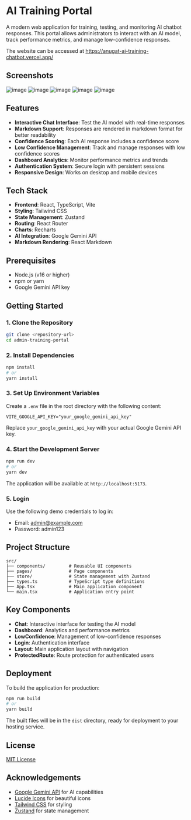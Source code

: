 # AI Training Portal

A modern web application for training, testing, and monitoring AI chatbot responses. This portal allows administrators to interact with an AI model, track performance metrics, and manage low-confidence responses.

The website can be accessed at https://anugat-ai-training-chatbot.vercel.app/

## Screenshots
![image](https://github.com/user-attachments/assets/016eb386-046c-45c0-9ef7-991558e4b5c2)
![image](https://github.com/user-attachments/assets/85e8ab10-d1a5-423a-b3d9-fe3f3c5a12fc)
![image](https://github.com/user-attachments/assets/2f11fb1b-4f8c-4f09-9edd-d206019cf5b8)
![image](https://github.com/user-attachments/assets/c3ae3380-dcb2-4115-9b96-18f30b9a829b)
![image](https://github.com/user-attachments/assets/5a45110f-8aab-43c2-8b30-1bfeb528494a)

## Features

- **Interactive Chat Interface**: Test the AI model with real-time responses
- **Markdown Support**: Responses are rendered in markdown format for better readability
- **Confidence Scoring**: Each AI response includes a confidence score
- **Low Confidence Management**: Track and manage responses with low confidence scores
- **Dashboard Analytics**: Monitor performance metrics and trends
- **Authentication System**: Secure login with persistent sessions
- **Responsive Design**: Works on desktop and mobile devices

## Tech Stack

- **Frontend**: React, TypeScript, Vite
- **Styling**: Tailwind CSS
- **State Management**: Zustand
- **Routing**: React Router
- **Charts**: Recharts
- **AI Integration**: Google Gemini API
- **Markdown Rendering**: React Markdown

## Prerequisites

- Node.js (v16 or higher)
- npm or yarn
- Google Gemini API key

## Getting Started

### 1. Clone the Repository

```bash
git clone <repository-url>
cd admin-training-portal
```

### 2. Install Dependencies

```bash
npm install
# or
yarn install
```

### 3. Set Up Environment Variables

Create a `.env` file in the root directory with the following content:

```
VITE_GOOGLE_API_KEY="your_google_gemini_api_key"
```

Replace `your_google_gemini_api_key` with your actual Google Gemini API key.

### 4. Start the Development Server

```bash
npm run dev
# or
yarn dev
```

The application will be available at `http://localhost:5173`.

### 5. Login

Use the following demo credentials to log in:

- Email: admin@example.com
- Password: admin123

## Project Structure

```
src/
├── components/         # Reusable UI components
├── pages/              # Page components
├── store/              # State management with Zustand
├── types.ts            # TypeScript type definitions
├── App.tsx             # Main application component
└── main.tsx            # Application entry point
```

## Key Components

- **Chat**: Interactive interface for testing the AI model
- **Dashboard**: Analytics and performance metrics
- **LowConfidence**: Management of low-confidence responses
- **Login**: Authentication interface
- **Layout**: Main application layout with navigation
- **ProtectedRoute**: Route protection for authenticated users

## Deployment

To build the application for production:

```bash
npm run build
# or
yarn build
```

The built files will be in the `dist` directory, ready for deployment to your hosting service.

## License

[MIT License](LICENSE)

## Acknowledgements

- [Google Gemini API](https://ai.google.dev/) for AI capabilities
- [Lucide Icons](https://lucide.dev/) for beautiful icons
- [Tailwind CSS](https://tailwindcss.com/) for styling
- [Zustand](https://github.com/pmndrs/zustand) for state management
